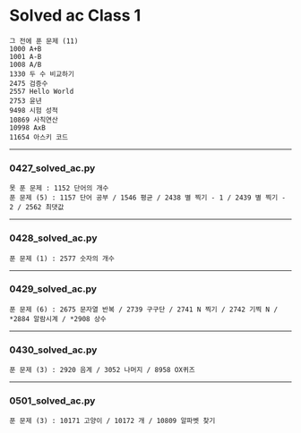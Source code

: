 # Solved ac Class 1

```
그 전에 푼 문제 (11)
1000 A+B
1001 A-B
1008 A/B
1330 두 수 비교하기
2475 검증수
2557 Hello World
2753 윤년
9498 시험 성적
10869 사칙연산
10998 AxB
11654 아스키 코드
```



---

### 0427_solved_ac.py 

```
못 푼 문제 : 1152 단어의 개수
푼 문제 (5) : 1157 단어 공부 / 1546 평균 / 2438 별 찍기 - 1 / 2439 별 찍기 - 2 / 2562 최댓값
```



---

### 0428_solved_ac.py

```
푼 문제 (1) : 2577 숫자의 개수
```



----

### 0429_solved_ac.py

```
푼 문제 (6) : 2675 문자열 반복 / 2739 구구단 / 2741 N 찍기 / 2742 기찍 N / *2884 알람시계 / *2908 상수
```



---

### 0430_solved_ac.py

```
푼 문제 (3) : 2920 음계 / 3052 나머지 / 8958 OX퀴즈
```



---

### 0501_solved_ac.py

```
푼 문제 (3) : 10171 고양이 / 10172 개 / 10809 알파벳 찾기
```



